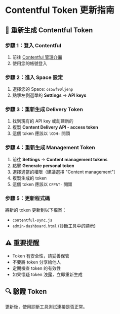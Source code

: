 # Contentful Token 更新指南

## 🔑 重新生成 Contentful Token

### 步驟 1：登入 Contentful
1. 前往 [Contentful 管理介面](https://app.contentful.com/)
2. 使用您的帳號登入

### 步驟 2：進入 Space 設定
1. 選擇您的 Space: `os5wf90ljenp`
2. 點擊左側選單的 **Settings** → **API keys**

### 步驟 3：重新生成 Delivery Token
1. 找到現有的 API key 或創建新的
2. 複製 **Content Delivery API - access token**
3. 這個 token 應該以 `lODH-` 開頭

### 步驟 4：重新生成 Management Token
1. 前往 **Settings** → **Content management tokens**
2. 點擊 **Generate personal token**
3. 選擇適當的權限（建議選擇 "Content management"）
4. 複製生成的 token
5. 這個 token 應該以 `CFPAT-` 開頭

### 步驟 5：更新程式碼
將新的 token 更新到以下檔案：
- `contentful-sync.js`
- `admin-dashboard.html` (診斷工具中的顯示)

## ⚠️ 重要提醒
- Token 有安全性，請妥善保管
- 不要將 token 分享給他人
- 定期檢查 token 的有效性
- 如果懷疑 token 洩露，立即重新生成

## 🔍 驗證 Token
更新後，使用診斷工具測試連接是否正常。
